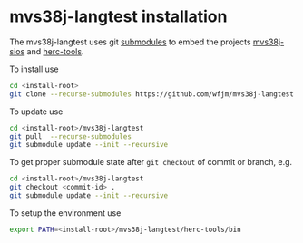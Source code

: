 # mvs38j-langtest installation

The mvs38j-langtest uses git
[submodules](https://git-scm.com/book/en/v2/Git-Tools-Submodules)
to embed the projects
[mvs38j-sios](https://github.com/wfjm/mvs38j-sios) and
[herc-tools](https://github.com/wfjm/herc-tools).

To install use
```bash
cd <install-root>
git clone --recurse-submodules https://github.com/wfjm/mvs38j-langtest.git
```

To update use
```bash
cd <install-root>/mvs38j-langtest
git pull  --recurse-submodules
git submodule update --init --recursive
```

To get proper submodule state after `git checkout` of commit or branch, e.g.
```bash
cd <install-root>/mvs38j-langtest
git checkout <commit-id> .
git submodule update --init --recursive
```

To setup the environment use
```bash
export PATH=<install-root>/mvs38j-langtest/herc-tools/bin
```
